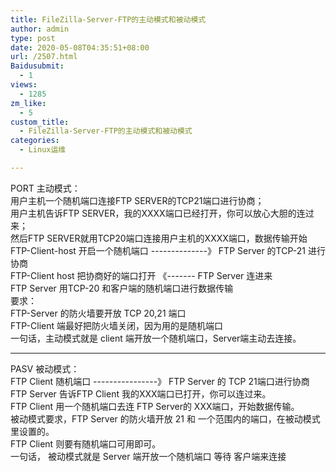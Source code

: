 ```yaml
---
title: FileZilla-Server-FTP的主动模式和被动模式
author: admin
type: post
date: 2020-05-08T04:35:51+08:00
url: /2507.html
Baidusubmit:
  - 1
views:
  - 1285
zm_like:
  - 5
custom_title:
  - FileZilla-Server-FTP的主动模式和被动模式
categories:
  - Linux运维

---
```

PORT 主动模式：  
用户主机一个随机端口连接FTP SERVER的TCP21端口进行协商；  
用户主机告诉FTP SERVER，我的XXXX端口已经打开，你可以放心大胆的连过来；  
然后FTP SERVER就用TCP20端口连接用户主机的XXXX端口，数据传输开始  
FTP-Client-host 开启一个随机端口 \---\---\---\-----》 FTP Server 的TCP-21 进行协商  
FTP-Client host 把协商好的端口打开 《\---\---- FTP Server 连进来  
FTP Server 用TCP-20 和客户端的随机端口进行数据传输  
要求：  
FTP-Server 的防火墙要开放 TCP 20,21 端口  
FTP-Client 端最好把防火墙关闭，因为用的是随机端口  
一句话，主动模式就是 client 端开放一个随机端口，Server端主动去连接。</p> 

* * *

PASV 被动模式：  
FTP Client 随机端口 \---\---\---\---\----》 FTP Server 的 TCP 21端口进行协商  
FTP Server 告诉FTP Client 我的XXX端口已打开，你可以连过来。  
FTP Client 用一个随机端口去连 FTP Server的 XXX端口，开始数据传输。  
被动模式要求，FTP Server 的防火墙开放 21 和 一个范围内的端口，在被动模式里设置的。  
FTP Client 则要有随机端口可用即可。  
一句话， 被动模式就是 Server 端开放一个随机端口 等待 客户端来连接